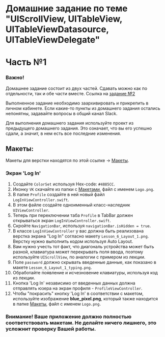 # Домашние задание по теме "UIScrollView, UITableView, UITableViewDatasource, UITableViewDelegate"
# Часть №1

### Важно! 
Домашнее задание состоит из двух частей. Сдавать можно как по отдельности, так и обе части вместе. Ссылка на [задание №2](./2.3.part_2.md)

Выполненное задание необходимо заархивировать и прикрепить в личном кабинете. Если какие-то пункты из домашнего задания остались непонятны, задавайте вопросы в общий канал Slack.

Для выполнения домашнего задания используйте проект из предыдущего домашнего задания. Это означает, что вы его успешно сдали, а значит, в нем есть все последние изменения.

## Макеты:
Макеты для верстки находятся по этой ссылке -> [Макеты](./TableView_ScrollView_макеты/Макеты%202.png). 

### Экран 'Log In'
1. Создайте `ColorSet` используя Hex-code: `#4885CC`.
2. Иконку `VK` скачайте из папки с [Макетами](./TableView_ScrollView_макеты), файл с именем `Logo.png`.
3. В папке `Profile` создайте в ней новый файл `LogInViewController.swift`.
4. В этом файле создайте одноименный класс-наследник `UIViewController`.
5. Теперь при переключении таба `Profile` в TabBar должен открываться экран `LogInViewController.swift`.
6. Скройте `NavigationBar`, используя `navigationBar.isHidden = true`.
7. В классе `LogInViewController` у вас должна быть реализована верстка экрана "Log In" согласно макету `Lesson_6_Layout_1.png`. Верстку нужно выполнить кодом  используя Auto Layout.
8. Вам нужно учесть тот факт, что диагональ устройства может быть разной, клавиатура может перекрывать поля ввода, поэтому используйте `UIScrollView`, по аналогии с примером из лекции.
9. Поле `password` должно скрывать введенные данные, как показано в макете `Lesson_6_Layout_1_typing.png`.
10. Обработайте появление и исчезновение клавиатуры, используя код из лекции.
11. Кнопка 'Log In' независимо от введенных данных должна отправлять юзера на экран профиля - `ProfileViewController`.
12. Чтобы "покрасить" кнопку 'Log In' в соответствии с макетом, используйте изображение **blue_pixel.png**, который также находится в папке [Макеты](./TableView_ScrollView_макеты), файл с именем `Logo.png`.

### Внимание! Ваше приложение должно полностью соответствовать макетам. Не делайте ничего лишнего, это усложнит проверку Вашей работы.
